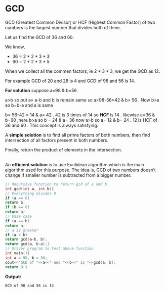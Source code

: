 # GCD



GCD (Greatest Common Divisor) or HCF (Highest Common Factor) of two numbers is the largest number that divides both of them.&#x20;

Let us find the GCD of 36 and 60.

We know,

* 36 = 2 \* 2 \* 3 \* 3
* 60 = 2 \* 2 \* 3 \* 5

When we collect all the commen factors, ie 2 \* 3 \* 3, we get the GCD as 12.

For example GCD of 20 and 28 is 4 and GCD of 98 and 56 is 14.&#x20;

**For solution**  suppose a=98 & b=56 &#x20;

a>b so put a= a-b and b is  remain same  so  a=98-56=42  & b= 56 . Now b>a  so  b=b-a and  a is same&#x20;

b= 56-42 = 14 & a= 42   . 42 is  3 times of 14  so **HCF** is 14  . likewise  a=36  & b=60  ,here b>a                        so b = 24 & a= 36  now a>b so a= 12 & b= 24  . 12 is HCF of 36 and 60 .  This  concept  is  always  satisfying.&#x20;

&#x20;A **simple solution** is to find all prime factors of both numbers, then find intersection of all factors present in both numbers.&#x20;

Finally, return the product of elements in the intersection.

\
An **efficient solution** is to use Euclidean algorithm which is the main algorithm used for this purpose. The idea is, GCD of two numbers doesn’t change if smaller number is subtracted from a bigger number.&#x20;

```cpp
// Recursive function to return gcd of a and b
int gcd(int a, int b){    
// Everything divides 0    
if (a == 0)       
return b;    
if (b == 0)       
return a;      
// base case    
if (a == b)        
return a;      
// a is greater    
if (a > b)        
return gcd(a-b, b);    
return gcd(a, b-a);}  
// Driver program to test above function
int main(){    
int a = 98, b = 56;    
cout<<"GCD of "<<a<<" and "<<b<<" is "<<gcd(a, b);    
return 0;}
```

**Output:**&#x20;

```
GCD of 98 and 56 is 14
```
